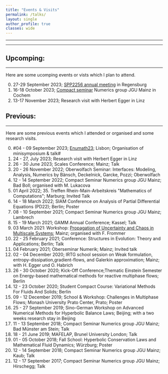 ```yaml
---
title: "Events & Visits"
permalink: /talks/
layout: single
author_profile: true
classes: wide
---
```

* * *
* * *

Upcomping:
------------------
* * *
Here are some ucomping events or vists which I plan to attend.

0. 27-29 September 2023; [SPP2256 annual meeting](https://spp2256.ur.de/events/annual-meetings/annual-meeting-2023) in Regensburg
0. 16-18 October 2023; [Compact seminar]((https://www.numerik.mathematik.uni-mainz.de/kompaktseminar-numerik-2023/)) Numerics group JGU Mainz in Cochem
0. 13-17 November 2023; Research visit with Herbert Egger in Linz


Previous:
-----------------
* * *
Here are some previous events which I attended or organised and some research visits.


0. #04 - 09 September 2023; [Enumath23](https://enumath2023.com/); Lisbon; Organisation of minisymposium & talk#
0. 24 - 27, July 2023; Research visit with Herbert Egger in Linz
0. 26 - 30 June 2023; Scales Conference; Mainz; Talk
0. 20 - 26 November 2022; Oberwolfach Seminar: Interfaces: Modeling, Analysis, Numerics by Bänsch, Deckelnick, Garcke, Pozzi; Oberwolfach
0. 12 - 14 September 2022; Compact Seminar Numerics group JGU Mainz; Bad Boll; organised with M. Lukacova
0. 01 April 2022; 35. Treffen Rhein-Main-Arbeitskreis "Mathematics of Computations"; Marburg; Invited Talk
0. 14 - 18 March 2022; SIAM Conference on Analysis of Partial Differential Equations (PD22); Berlin; Poster
0. 08 - 10 September 2021; Compact Seminar Numerics group JGU Mainz; Lambrech
0. 15 - 19 March 2021; GAMM Annual Conference; Kassel; Talk
0. 03 March 2021: Workshop: [Propagation of Uncertainty and Chaos in Multiscale Systems](https://www.cecam.org/workshop-details/995); Mainz; organised with F. Frommer
0. 22 - 25 February 2021; Conference: Structures in Evolution: Theory and Applications; Berlin; Talk 
0. 04 February 2021; Oberseminar Numerik; Mainz; Invited talk
0. 02 - 04 December 2020; IRTG school session on Weak formulation, entropy-dissipation,gradient-flows, and Galerkin
approximation; Mainz; with H. Egger und O. Habrich
0. 26 - 30 October 2020; Kick-Off Conference;Thematic Einstein Semester on Energy-based mathematical methods for reactive multiphase flows; Berlin
0. 12 - 23 October 2020; Student Compact Course: Variational Methods For Fluids And Solids; Berlin
0. 09 - 12 December 2019; School & Workshop: Challenges in Multiphase Flows; Monash University Prato Center, Prato; Poster
0. 25 - 27 September 2019; Sino-German Workshop on Advanced Numerical Methods for Hyperbolic Balance Laws; Beijing; with a two weeks research stay in Beijing
0. 11 - 13 September 2018; Compact Seminar Numerics group JGU Mainz; Bad Münster am Stein; Talk
0. 18 - 21 June 2019; MAFELAP, Brunel University London; Talk
0. 01 - 05 October 2018; Fall School: Hyperbolic Conservation Laws and Mathematical Fluid Dynamics; Würzburg; Poster
0. 12 - 14 September 2018; Compact Seminar Numerics group JGU Mainz; Kaub; Talk
0. 12 - 17 September 2017; Compact Seminar Numerics group JGU Mainz; Hirschegg; Talk
